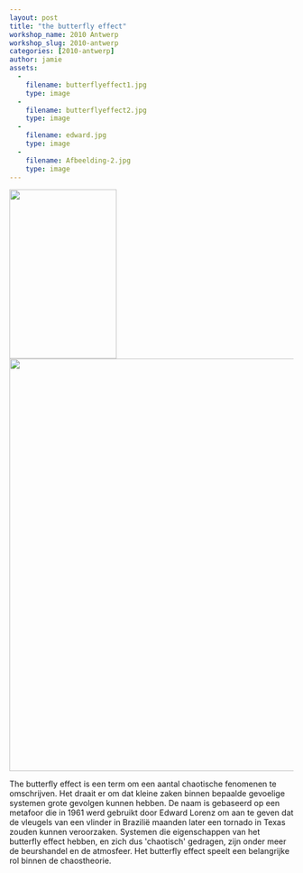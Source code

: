 ```yaml
---
layout: post
title: "the butterfly effect"
workshop_name: 2010 Antwerp
workshop_slug: 2010-antwerp
categories: [2010-antwerp]
author: jamie 
assets:
  -
    filename: butterflyeffect1.jpg
    type: image
  -
    filename: butterflyeffect2.jpg
    type: image
  -
    filename: edward.jpg
    type: image
  -
    filename: Afbeelding-2.jpg
    type: image
---
```

<a href="http://workshops.nodebox.net/2010-2/wp-content/uploads/2010/02/edward.jpg"><img class="aligncenter size-medium wp-image-233" src="http://workshops.nodebox.net/2010-2/wp-content/uploads/2010/02/edward-190x300.jpg" alt="" width="190" height="300" /></a>
<a href="http://workshops.nodebox.net/2010-2/wp-content/uploads/2010/02/butterflyeffect2.jpg"><img class="aligncenter size-full wp-image-231" src="http://workshops.nodebox.net/2010-2/wp-content/uploads/2010/02/butterflyeffect2.jpg" alt="" width="923" height="731" /></a>

<a href="http://workshops.nodebox.net/2010-2/wp-content/uploads/2010/02/butterflyeffect1.jpg"></a>The butterfly effect is een term om een aantal chaotische fenomenen te omschrijven. Het draait er om dat kleine zaken binnen bepaalde gevoelige systemen grote gevolgen kunnen hebben. De naam is gebaseerd op een metafoor die in 1961 werd gebruikt door Edward Lorenz om aan te geven dat de vleugels van een vlinder in Brazilië maanden later een tornado in Texas zouden kunnen veroorzaken.
Systemen die eigenschappen van het butterfly effect hebben, en zich dus 'chaotisch' gedragen, zijn onder meer de beurshandel en de atmosfeer.
Het butterfly effect speelt een belangrijke rol binnen de chaostheorie.

